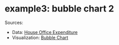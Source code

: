 # example3: bubble chart 2


Sources:
- Data: [House Office Expenditure](https://projects.propublica.org/represent/expenditures)
- Visualization: [Bubble Chart](https://bl.ocks.org/mbostock/4063269)
